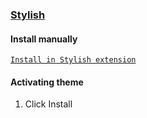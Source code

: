 ### [Stylish](https://chromewebstore.google.com/detail/stylish-custom-themes-for/fjnbnpbmkenffdnngjfgmeleoegfcffe)

#### Install manually

[`Install in Stylish extension`](https://userstyles.org/styles/281117/facebook-messenger)

#### Activating theme

1. Click Install
